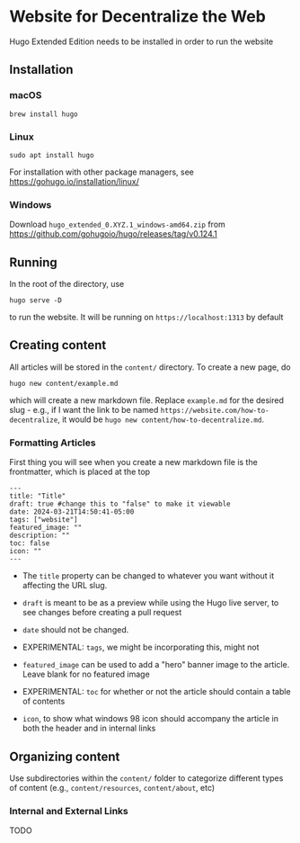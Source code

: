 # Website for Decentralize the Web

Hugo Extended Edition needs to be installed in order to run the website

## Installation

### macOS

`
brew install hugo
`

### Linux

`
sudo apt install hugo
`

For installation with other package managers, see https://gohugo.io/installation/linux/

### Windows

Download `hugo_extended_0.XYZ.1_windows-amd64.zip` from https://github.com/gohugoio/hugo/releases/tag/v0.124.1

## Running

In the root of the directory, use

`
hugo serve -D
`

to run the website. It will be running on `https://localhost:1313` by default

## Creating content

All articles will be stored in the `content/` directory. To create a new page, do

`
hugo new content/example.md
`

which will create a new markdown file. Replace `example.md` for the desired slug - e.g., if I want the link to be named `https://website.com/how-to-decentralize`, it would be `hugo new content/how-to-decentralize.md`.

### Formatting Articles

First thing you will see when you create a new markdown file is the frontmatter, which is placed at the top

```
---
title: "Title"
draft: true #change this to "false" to make it viewable
date: 2024-03-21T14:50:41-05:00 
tags: ["website"]
featured_image: ""
description: ""
toc: false
icon: ""
---
```

* The `title` property can be changed to whatever you want without it affecting the URL slug.

* `draft` is meant to be as a preview while using the Hugo live server, to see changes before creating a pull request

* `date` should not be changed.

* EXPERIMENTAL: `tags`, we might be incorporating this, might not

* `featured_image` can be used to add a "hero" banner image to the article. Leave blank for no featured image

* EXPERIMENTAL: `toc` for whether or not the article should contain a table of contents

* `icon`, to show what windows 98 icon should accompany the article in both the header and in internal links


## Organizing content

Use subdirectories within the `content/` folder to categorize different types of content (e.g., `content/resources`, `content/about`, etc)





### Internal and External Links

TODO
